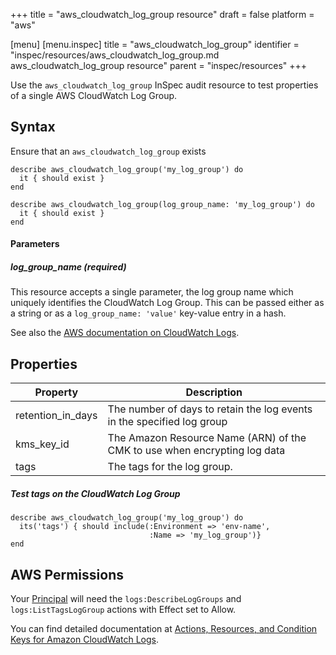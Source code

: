 +++
title = "aws_cloudwatch_log_group resource"
draft = false
platform = "aws"

[menu]
  [menu.inspec]
    title = "aws_cloudwatch_log_group"
    identifier = "inspec/resources/aws_cloudwatch_log_group.md aws_cloudwatch_log_group resource"
    parent = "inspec/resources"
+++


Use the `aws_cloudwatch_log_group` InSpec audit resource to test properties of a single AWS CloudWatch Log Group.

## Syntax

Ensure that an `aws_cloudwatch_log_group` exists

    describe aws_cloudwatch_log_group('my_log_group') do
      it { should exist }
    end

    describe aws_cloudwatch_log_group(log_group_name: 'my_log_group') do
      it { should exist }
    end

#### Parameters

##### log\_group\_name _(required)_

This resource accepts a single parameter, the log group name which uniquely identifies the CloudWatch Log Group.
This can be passed either as a string or as a `log_group_name: 'value'` key-value entry in a hash.

See also the [AWS documentation on CloudWatch Logs](https://docs.aws.amazon.com/AmazonCloudWatchLogs/latest/APIReference/API_DescribeLogGroups.html).

## Properties

| Property | Description |
| --- | --- |
| retention_in_days | The number of days to retain the log events in the specified log group |
| kms_key_id | The Amazon Resource Name (ARN) of the CMK to use when encrypting log data |
| tags | The tags for the log group. |


##### Test tags on the CloudWatch Log Group
    describe aws_cloudwatch_log_group('my_log_group') do
      its('tags') { should include(:Environment => 'env-name',
                                   :Name => 'my_log_group')}
    end

## AWS Permissions

Your [Principal](https://docs.aws.amazon.com/IAM/latest/UserGuide/intro-structure.html#intro-structure-principal) will need the `logs:DescribeLogGroups` and `logs:ListTagsLogGroup` actions with Effect set to Allow.

You can find detailed documentation at [Actions, Resources, and Condition Keys for Amazon CloudWatch Logs](https://docs.aws.amazon.com/IAM/latest/UserGuide/list_amazoncloudwatchlogs.html).
